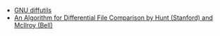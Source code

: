 - [GNU diffutils](http://www.gnu.org/software/diffutils/diffutils.html)
- [An Algorithm for Differential File Comparison by Hunt (Stanford) and McIlroy (Bell)](http://www.cs.dartmouth.edu/~doug/diff.pdf)
